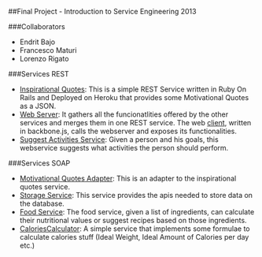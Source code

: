 ##Final Project - Introduction to Service Engineering 2013

###Collaborators
*   Endrit Bajo
*   Francesco Maturi
*   Lorenzo Rigato

###Services REST

*   [Inspirational Quotes](https://github.com/llollox/FinalProjectIntrosde2013/tree/master/inspirationalquotes): This is a simple REST Service written in Ruby On Rails and Deployed on Heroku that provides some Motivational Quotes as a JSON.
*   [Web Server](https://github.com/llollox/FinalProjectIntrosde2013/tree/master/WebAppRest): It gathers all the funcionatlities offered by the other services and merges them in one REST service. The web [client](https://github.com/llollox/FinalProjectIntrosde2013/tree/master/WebAppRest/src/main/webapp), written in backbone.js, calls the webserver and exposes its functionalities.
*   [Suggest Activities Service](https://github.com/llollox/FinalProjectIntrosde2013/tree/master/SuggestedActivitiesService): Given a person and his goals, this webservice suggests what activities the person should perform.

###Services SOAP

*   [Motivational Quotes Adapter](https://github.com/llollox/FinalProjectIntrosde2013/tree/master/MotivationalQuotesWrapperService): This is an adapter to the inspirational quotes service.
*   [Storage Service](https://github.com/llollox/FinalProjectIntrosde2013/tree/master/StorageService): This service provides the apis needed to store data on the database.
*   [Food Service](https://github.com/llollox/FinalProjectIntrosde2013/tree/master/FoodService): The food service, given a list of ingredients, can calculate their nutritional values or suggest recipes based on those ingredients.
*   [CaloriesCalculator](https://github.com/llollox/FinalProjectIntrosde2013/tree/master/CaloriesCalculatorService):  A simple service that implements some formulae to calculate calories stuff (Ideal Weight, Ideal Amount of Calories per day etc.)
